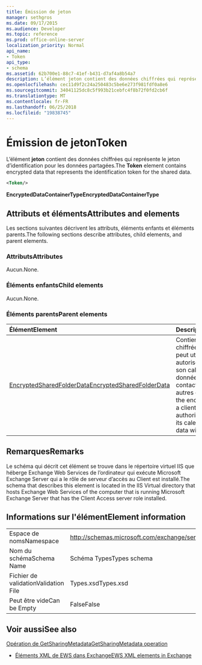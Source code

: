 ```yaml
---
title: Émission de jeton
manager: sethgros
ms.date: 09/17/2015
ms.audience: Developer
ms.topic: reference
ms.prod: office-online-server
localization_priority: Normal
api_name:
- Token
api_type:
- schema
ms.assetid: 62b700e1-88c7-41ef-b431-d7af4a8b54a7
description: L’élément jeton contient des données chiffrées qui représente le jeton d’identification pour les données partagées.
ms.openlocfilehash: cec11d9f2c24a250483c5be6e273f981fdf0a8e6
ms.sourcegitcommit: 34041125dc8c5f993b21cebfc4f8b72f0fd2cb6f
ms.translationtype: MT
ms.contentlocale: fr-FR
ms.lasthandoff: 06/25/2018
ms.locfileid: "19838745"
---
```

# <a name="token"></a><span data-ttu-id="d4bab-103">Émission de jeton</span><span class="sxs-lookup"><span data-stu-id="d4bab-103">Token</span></span>

<span data-ttu-id="d4bab-104">L’élément **jeton** contient des données chiffrées qui représente le jeton d’identification pour les données partagées.</span><span class="sxs-lookup"><span data-stu-id="d4bab-104">The **Token** element contains encrypted data that represents the identification token for the shared data.</span></span> 
  
```xml
<Token/>
```

 <span data-ttu-id="d4bab-105">**EncryptedDataContainerType**</span><span class="sxs-lookup"><span data-stu-id="d4bab-105">**EncryptedDataContainerType**</span></span>
## <a name="attributes-and-elements"></a><span data-ttu-id="d4bab-106">Attributs et éléments</span><span class="sxs-lookup"><span data-stu-id="d4bab-106">Attributes and elements</span></span>

<span data-ttu-id="d4bab-107">Les sections suivantes décrivent les attributs, éléments enfants et éléments parents.</span><span class="sxs-lookup"><span data-stu-id="d4bab-107">The following sections describe attributes, child elements, and parent elements.</span></span>
  
### <a name="attributes"></a><span data-ttu-id="d4bab-108">Attributs</span><span class="sxs-lookup"><span data-stu-id="d4bab-108">Attributes</span></span>

<span data-ttu-id="d4bab-109">Aucun.</span><span class="sxs-lookup"><span data-stu-id="d4bab-109">None.</span></span>
  
### <a name="child-elements"></a><span data-ttu-id="d4bab-110">Éléments enfants</span><span class="sxs-lookup"><span data-stu-id="d4bab-110">Child elements</span></span>

<span data-ttu-id="d4bab-111">Aucun.</span><span class="sxs-lookup"><span data-stu-id="d4bab-111">None.</span></span>
  
### <a name="parent-elements"></a><span data-ttu-id="d4bab-112">Éléments parents</span><span class="sxs-lookup"><span data-stu-id="d4bab-112">Parent elements</span></span>

|<span data-ttu-id="d4bab-113">**Élément**</span><span class="sxs-lookup"><span data-stu-id="d4bab-113">**Element**</span></span>|<span data-ttu-id="d4bab-114">**Description**</span><span class="sxs-lookup"><span data-stu-id="d4bab-114">**Description**</span></span>|
|:-----|:-----|
|[<span data-ttu-id="d4bab-115">EncryptedSharedFolderData</span><span class="sxs-lookup"><span data-stu-id="d4bab-115">EncryptedSharedFolderData</span></span>](encryptedsharedfolderdata.md) <br/> |<span data-ttu-id="d4bab-116">Contient les données chiffrées qu’un client peut utiliser pour autoriser le partage de son calendrier de données ou de contacts avec les autres clients.</span><span class="sxs-lookup"><span data-stu-id="d4bab-116">Contains the encrypted data that a client can use to authorize the sharing of its calendar or contact data with other clients.</span></span>  <br/> |
   
## <a name="remarks"></a><span data-ttu-id="d4bab-117">Remarques</span><span class="sxs-lookup"><span data-stu-id="d4bab-117">Remarks</span></span>

<span data-ttu-id="d4bab-118">Le schéma qui décrit cet élément se trouve dans le répertoire virtuel IIS que héberge Exchange Web Services de l’ordinateur qui exécute Microsoft Exchange Server qui a le rôle de serveur d’accès au Client est installé.</span><span class="sxs-lookup"><span data-stu-id="d4bab-118">The schema that describes this element is located in the IIS Virtual directory that hosts Exchange Web Services of the computer that is running Microsoft Exchange Server that has the Client Access server role installed.</span></span>
  
## <a name="element-information"></a><span data-ttu-id="d4bab-119">Informations sur l'élément</span><span class="sxs-lookup"><span data-stu-id="d4bab-119">Element information</span></span>

|||
|:-----|:-----|
|<span data-ttu-id="d4bab-120">Espace de noms</span><span class="sxs-lookup"><span data-stu-id="d4bab-120">Namespace</span></span>  <br/> |http://schemas.microsoft.com/exchange/services/2006/types  <br/> |
|<span data-ttu-id="d4bab-121">Nom du schéma</span><span class="sxs-lookup"><span data-stu-id="d4bab-121">Schema Name</span></span>  <br/> |<span data-ttu-id="d4bab-122">Schéma Types</span><span class="sxs-lookup"><span data-stu-id="d4bab-122">Types schema</span></span>  <br/> |
|<span data-ttu-id="d4bab-123">Fichier de validation</span><span class="sxs-lookup"><span data-stu-id="d4bab-123">Validation File</span></span>  <br/> |<span data-ttu-id="d4bab-124">Types.xsd</span><span class="sxs-lookup"><span data-stu-id="d4bab-124">Types.xsd</span></span>  <br/> |
|<span data-ttu-id="d4bab-125">Peut être vide</span><span class="sxs-lookup"><span data-stu-id="d4bab-125">Can be Empty</span></span>  <br/> |<span data-ttu-id="d4bab-126">False</span><span class="sxs-lookup"><span data-stu-id="d4bab-126">False</span></span>  <br/> |
   
## <a name="see-also"></a><span data-ttu-id="d4bab-127">Voir aussi</span><span class="sxs-lookup"><span data-stu-id="d4bab-127">See also</span></span>



[<span data-ttu-id="d4bab-128">Opération de GetSharingMetadata</span><span class="sxs-lookup"><span data-stu-id="d4bab-128">GetSharingMetadata operation</span></span>](getsharingmetadata-operation.md)


- [<span data-ttu-id="d4bab-129">Éléments XML de EWS dans Exchange</span><span class="sxs-lookup"><span data-stu-id="d4bab-129">EWS XML elements in Exchange</span></span>](ews-xml-elements-in-exchange.md)

